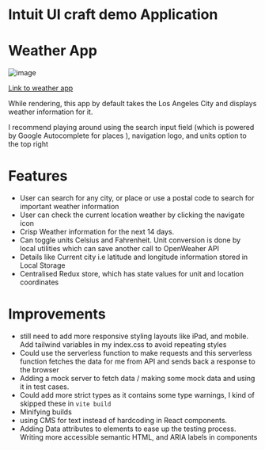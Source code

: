 # Intuit UI craft demo Application

# Weather App

![image](https://github.com/anaparty33/ui-craft-demo/assets/47445074/e0ce7397-a775-48df-948d-c5cda33f50d5)

[Link to weather app](https://elaborate-starship-16546e.netlify.app/)


While rendering, this app by default takes the Los Angeles City and displays weather information for it.

I recommend playing around using the search input field  (which is powered by Google Autocomplete for places ), navigation logo, and units option to the top right 

# Features
- User can search for  any city, or place or use a postal code to search for important weather information
- User can check the current location weather by clicking the navigate icon
- Crisp Weather information for the next 14 days.
- Can toggle units  Celsius and Fahrenheit.  Unit conversion is done by local utilities which can save another call to OpenWeaher API
- Details like Current city  i.e latitude and longitude information stored in Local Storage
- Centralised Redux store, which has state values for unit and location coordinates


# Improvements
- still need to add  more responsive styling layouts like iPad, and mobile. Add tailwind variables in my index.css to avoid repeating styles
- Could use the serverless function to make requests and this serverless function fetches the data for me from API and sends back a response to the browser
- Adding a mock server to fetch data / making some mock data and using it in test cases.
- Could add more strict types as it contains some type warnings, I kind of skipped these in `vite build`
- Minifying builds
- using CMS for text instead of hardcoding in React components.
- Adding Data attributes to elements to ease up the testing process. Writing more accessible semantic HTML, and ARIA labels in components
